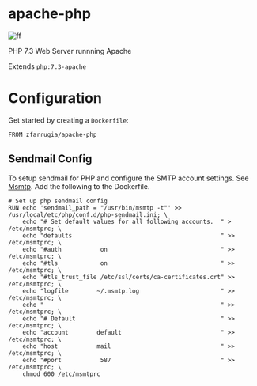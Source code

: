 # apache-php
![ff](https://img.shields.io/docker/build/zfarrugia/apache-php.svg)

PHP 7.3 Web Server runnning Apache

Extends `php:7.3-apache`

# Configuration

Get started by creating a `Dockerfile`:

```
FROM zfarrugia/apache-php
```

## Sendmail Config
To setup sendmail for PHP and configure the SMTP account settings. See [Msmtp](https://wiki.archlinux.org/index.php/Msmtp).
Add the following to the Dockerfile.

```
# Set up php sendmail config
RUN echo 'sendmail_path = "/usr/bin/msmtp -t"' >> /usr/local/etc/php/conf.d/php-sendmail.ini; \
    echo "# Set default values for all following accounts.  " >  /etc/msmtprc; \
    echo "defaults                                          " >> /etc/msmtprc; \
    echo "#auth           on                                " >> /etc/msmtprc; \
    echo "#tls            on                                " >> /etc/msmtprc; \
    echo "#tls_trust_file /etc/ssl/certs/ca-certificates.crt" >> /etc/msmtprc; \
    echo "logfile        ~/.msmtp.log                       " >> /etc/msmtprc; \
    echo "                                                  " >> /etc/msmtprc; \
    echo "# Default                                         " >> /etc/msmtprc; \
    echo "account        default                            " >> /etc/msmtprc; \
    echo "host           mail                               " >> /etc/msmtprc; \
    echo "#port           587                               " >> /etc/msmtprc; \
    chmod 600 /etc/msmtprc
